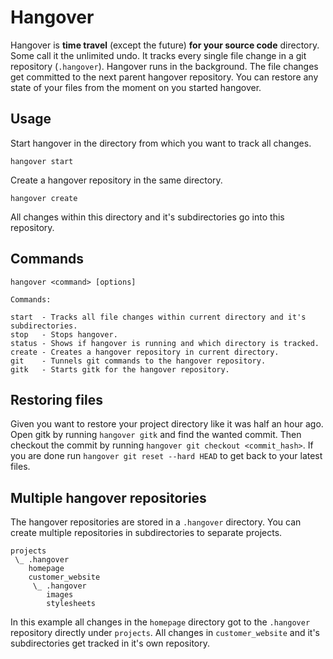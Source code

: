 Hangover
========

Hangover is **time travel** (except the future) **for your source code** directory. Some call it the unlimited undo. It tracks every single file change in a git repository (`.hangover`). Hangover runs in the background. The file changes get committed to the next parent hangover repository. You can restore any state of your files from the moment on you started hangover.


Usage
-----

Start hangover in the directory from which you want to track all changes.

`hangover start`

Create a hangover repository in the same directory.

`hangover create`

All changes within this directory and it's subdirectories go into this repository.


Commands
--------

    hangover <command> [options]
  
    Commands:
    
    start  - Tracks all file changes within current directory and it's subdirectories.
    stop   - Stops hangover.
    status - Shows if hangover is running and which directory is tracked.
    create - Creates a hangover repository in current directory.
    git    - Tunnels git commands to the hangover repository.
    gitk   - Starts gitk for the hangover repository.


Restoring files
---------------

Given you want to restore your project directory like it was half an hour ago. Open gitk by running `hangover gitk` and find the wanted commit. Then checkout the commit by running `hangover git checkout <commit_hash>`. If you are done  run `hangover git reset --hard HEAD` to get back to your latest files.


Multiple hangover repositories
------------------------------

The hangover repositories are stored in a `.hangover` directory. You can create multiple repositories in subdirectories to separate projects. 

    projects
     \_ .hangover
        homepage 
        customer_website
         \_ .hangover
            images
            stylesheets

In this example all changes in the `homepage` directory got to the `.hangover` repository directly under `projects`. All changes in `customer_website` and it's subdirectories get tracked in it's own repository.
